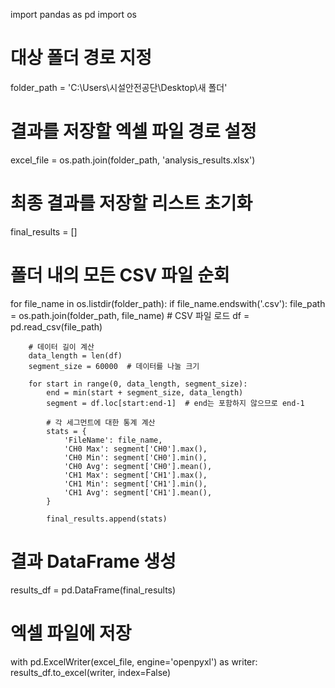 import pandas as pd
import os

# 대상 폴더 경로 지정
folder_path = 'C:\\Users\\시설안전공단\\Desktop\\새 폴더'
# 결과를 저장할 엑셀 파일 경로 설정
excel_file = os.path.join(folder_path, 'analysis_results.xlsx')

# 최종 결과를 저장할 리스트 초기화
final_results = []

# 폴더 내의 모든 CSV 파일 순회
for file_name in os.listdir(folder_path):
    if file_name.endswith('.csv'):
        file_path = os.path.join(folder_path, file_name)
        # CSV 파일 로드
        df = pd.read_csv(file_path)

        # 데이터 길이 계산
        data_length = len(df)
        segment_size = 60000  # 데이터를 나눌 크기

        for start in range(0, data_length, segment_size):
            end = min(start + segment_size, data_length)
            segment = df.loc[start:end-1]  # end는 포함하지 않으므로 end-1

            # 각 세그먼트에 대한 통계 계산
            stats = {
                'FileName': file_name,
                'CH0 Max': segment['CH0'].max(),
                'CH0 Min': segment['CH0'].min(),
                'CH0 Avg': segment['CH0'].mean(),
                'CH1 Max': segment['CH1'].max(),
                'CH1 Min': segment['CH1'].min(),
                'CH1 Avg': segment['CH1'].mean(),
            }
            
            final_results.append(stats)

# 결과 DataFrame 생성
results_df = pd.DataFrame(final_results)

# 엑셀 파일에 저장
with pd.ExcelWriter(excel_file, engine='openpyxl') as writer:
    results_df.to_excel(writer, index=False)
